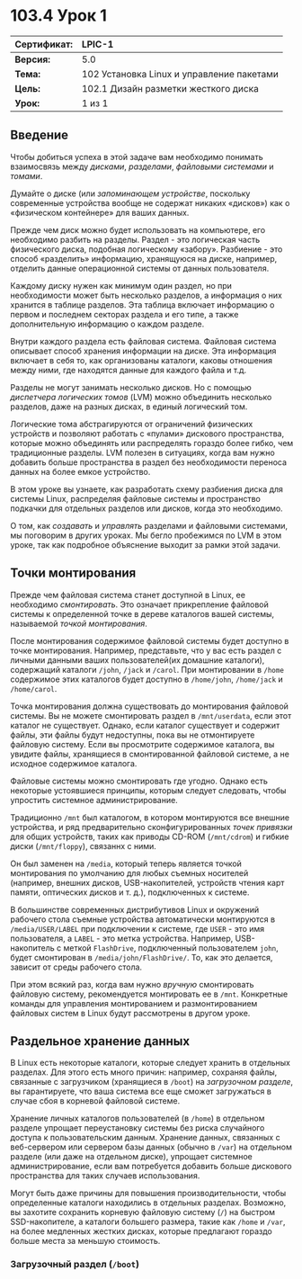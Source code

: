 # 103.4 Урок 1

| **Сертификат:** | LPIC-1                                    |
|:----------------|:------------------------------------------|
| **Версия:**     | 5.0                                       |
| **Тема:**       | 102 Установка Linux и управление пакетами |                           
| **Цель:**       | 102.1 Дизайн разметки жесткого диска      |
| **Урок:**       | 1 из 1                                    |


## Введение

Чтобы добиться успеха в этой задаче вам необходимо понимать взаимосвязь между *дисками*, *разделами*, *файловыми системами* и *томами*. 

Думайте о диске (или *запоминающем устройстве*, поскольку современные устройства вообще не содержат никаких «дисков») как о «физическом контейнере» для ваших данных. 

Прежде чем диск можно будет использовать на компьютере, его необходимо разбить на разделы. Раздел - это логическая часть физического диска, подобная логическому «забору». Разбиение - это способ «разделить» информацию, хранящуюся на диске, например, отделить данные операционной системы от данных пользователя. 

Каждому диску нужен как минимум один раздел, но при необходимости может быть несколько разделов, а информация о них хранится в таблице разделов. Эта таблица включает информацию о первом и последнем секторах раздела и его типе, а также дополнительную информацию о каждом разделе. 

Внутри каждого раздела есть файловая система. Файловая система описывает способ хранения информации на диске. Эта информация включает в себя то, как организованы каталоги, каковы отношения между ними, где находятся данные для каждого файла и т.д. 

Разделы не могут занимать несколько дисков. Но с помощью *диспетчера логических томов* (LVM) можно объединить несколько разделов, даже на разных дисках, в единый логический том. 

Логические тома абстрагируются от ограничений физических устройств и позволяют работать с «пулами» дискового пространства, которые можно объединять или распределять гораздо более гибко, чем традиционные разделы. LVM полезен в ситуациях, когда вам нужно добавить больше пространства в раздел без необходимости переноса данных на более емкое устройство. 

В этом уроке вы узнаете, как разработать схему разбиения диска для системы Linux, распределяя файловые системы и пространство подкачки для отдельных разделов или дисков, когда это необходимо. 

О том, как *создавать* и *управлять* разделами и файловыми системами, мы поговорим в других уроках. Мы бегло пробежимся по LVM в этом уроке, так как подробное объяснение выходит за рамки этой задачи.


## Точки монтирования

Прежде чем файловая система станет доступной в Linux, ее необходимо *смонтировать*. Это означает прикрепление файловой системы к определенной точке в дереве каталогов вашей системы, называемой *точкой монтирования*. 

После монтирования содержимое файловой системы будет доступно в точке монтирования. Например, представьте, что у вас есть раздел с личными данными ваших пользователей(их домашние каталоги), содержащий каталоги `/john`, `/jack` и `/carol`. При монтировании в `/home` содержимое этих каталогов будет доступно в `/home/john`, `/home/jack` и `/home/carol`. 

Точка монтирования должна существовать до монтирования файловой системы. Вы не можете смонтировать раздел в `/mnt/userdata`, если этот каталог не существует. Однако, если каталог существует и содержит файлы, эти файлы будут недоступны, пока вы не отмонтируете файловую систему. Если вы просмотрите содержимое каталога, вы увидите файлы, хранящиеся в смонтированной файловой системе, а не исходное содержимое каталога. 

Файловые системы можно смонтировать где угодно. Однако есть некоторые устоявшиеся принципы, которым следует следовать, чтобы упростить системное администрирование. 

Традиционно `/mnt` был каталогом, в котором монтируются все внешние устройства, и ряд предварительно сконфигурированных *точек привязки* для общих устройств, таких как приводы CD-ROM (`/mnt/cdrom`) и гибкие диски (`/mnt/floppy`), связаннх с ними. 

Он был заменен на `/media`, который теперь является точкой монтирования по умолчанию для любых съемных носителей (например, внешних дисков, USB-накопителей, устройств чтения карт памяти, оптических дисков и т. д.), подключенных к системе. 

В большинстве современных дистрибутивов Linux и окружений рабочего стола съемные устройства автоматически монтируются в `/media/USER/LABEL` при подключении к системе, где `USER` - это имя пользователя, а `LABEL` - это метка устройства. Например, USB-накопитель с меткой `FlashDrive`, подключенный пользователем `john`, будет смонтирован в `/media/john/FlashDrive/`. То, как это делается, зависит от среды рабочего стола. 

При этом всякий раз, когда вам нужно *вручную* смонтировать файловую систему, рекомендуется монтировать ее в `/mnt`. Конкретные команды для управления монтированием и размонтированием файловых систем в Linux будут рассмотрены в другом уроке.


## Раздельное хранение данных

В Linux есть некоторые каталоги, которые следует хранить в отдельных разделах. Для этого есть много причин: например, сохраняя файлы, связанные с загрузчиком (хранящиеся в `/boot`) на *загрузочном разделе*, вы гарантируете, что ваша система все еще сможет загружаться в случае сбоя в корневой файловой системе. 

Хранение личных каталогов пользователей (в `/home`) в отдельном разделе упрощает переустановку системы без риска случайного доступа к пользовательским данным. Хранение данных, связанных с веб-сервером или сервером базы данных (обычно в `/var`) на отдельном разделе (или даже на отдельном диске), упрощает системное администрирование, если вам потребуется добавить больше дискового пространства для таких случаев использования. 

Могут быть даже причины для повышения производительности, чтобы определенные каталоги находились в отдельных разделах. Возможно, вы захотите сохранить корневую файловую систему (`/`) на быстром SSD-накопителе, а каталоги большего размера, такие как `/home` и `/var`, на более медленных жестких дисках, которые предлагают гораздо больше места за меньшую стоимость.


### Загрузочный раздел (`/boot`)

